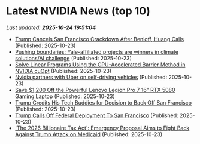 # Latest NVIDIA News (top 10)
_Last updated: **2025-10-24 19:51:04**_

- [Trump Cancels San Francisco Crackdown After Benioff, Huang Calls](https://www.insurancejournal.com/news/west/2025/10/23/844968.htm) (Published: 2025-10-23)
- [Pushing boundaries: Yale-affiliated projects are winners in climate solutions/AI challenge](https://news.yale.edu/2025/10/23/pushing-boundaries-yale-affiliated-projects-are-winners-climate-solutionsai-challenge) (Published: 2025-10-23)
- [Solve Linear Programs Using the GPU-Accelerated Barrier Method in NVIDIA cuOpt](https://developer.nvidia.com/blog/solve-linear-programs-using-the-gpu-accelerated-barrier-method-in-nvidia-cuopt/) (Published: 2025-10-23)
- [Nvidia partners with Uber on self-driving vehicles](https://biztoc.com/x/daceccb9a6982d1f) (Published: 2025-10-23)
- [Save $1,200 Off the Powerful Lenovo Legion Pro 7 16" RTX 5080 Gaming Laptop](https://www.ign.com/articles/save-1200-off-the-powerful-lenovo-legion-pro-7-16-rtx-5080-gaming-laptop) (Published: 2025-10-23)
- [Trump Credits His Tech Buddies for Decision to Back Off San Francisco](https://newrepublic.com/post/202195/trump-troops-san-francisco) (Published: 2025-10-23)
- [Trump Calls Off Federal Deployment To San Francisco](https://www.huffpost.com/entry/trump-federal-deployment-san-francisco_n_68f917cbe4b0d0ec549c85bf) (Published: 2025-10-23)
- ['The 2026 Billionaire Tax Act': Emergency Proposal Aims to Fight Back Against Trump Attack on Medicaid](https://www.commondreams.org/news/california-billionaire-tax-initiative) (Published: 2025-10-23)
